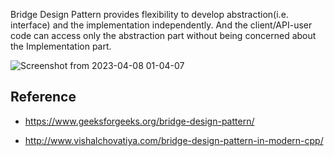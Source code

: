 
Bridge Design Pattern provides flexibility to develop abstraction(i.e. interface) and the implementation independently. And the client/API-user code can access only the abstraction part without being concerned about the Implementation part.


![Screenshot from 2023-04-08 01-04-07](https://user-images.githubusercontent.com/33947539/230701007-09cccdeb-4699-494a-8275-43eccecd06e9.png)

## Reference
- https://www.geeksforgeeks.org/bridge-design-pattern/

- http://www.vishalchovatiya.com/bridge-design-pattern-in-modern-cpp/
